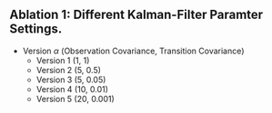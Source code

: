 ## Ablation 1: Different Kalman-Filter Paramter Settings.
* Version $\alpha$ (Observation Covariance, Transition Covariance)
  * Version 1 (1, 1)
  * Version 2 (5, 0.5)
  * Version 3 (5, 0.05)
  * Version 4 (10, 0.01)
  * Version 5 (20, 0.001)
